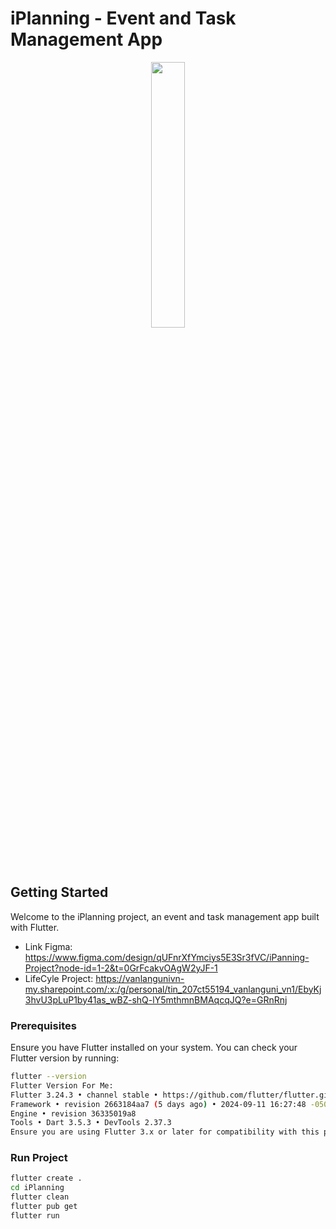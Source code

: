 # iPlanning - Event and Task Management App

<p align="center" width="100%">
    <img width="33%" src="https://github.com/user-attachments/assets/fdbab0fb-0500-4d3a-a0fb-bd9f85c45ed5">
</p>

## Getting Started

Welcome to the iPlanning project, an event and task management app built with Flutter.
- Link Figma: https://www.figma.com/design/qUFnrXfYmciys5E3Sr3fVC/iPanning-Project?node-id=1-2&t=0GrFcakvOAgW2yJF-1
- LifeCyle Project: https://vanlangunivn-my.sharepoint.com/:x:/g/personal/tin_207ct55194_vanlanguni_vn1/EbyKj3hvU3pLuP1by41as_wBZ-shQ-lY5mthmnBMAqcqJQ?e=GRnRnj

### Prerequisites

Ensure you have Flutter installed on your system. You can check your Flutter version by running:

```bash
flutter --version
Flutter Version For Me:
Flutter 3.24.3 • channel stable • https://github.com/flutter/flutter.git
Framework • revision 2663184aa7 (5 days ago) • 2024-09-11 16:27:48 -0500
Engine • revision 36335019a8
Tools • Dart 3.5.3 • DevTools 2.37.3
Ensure you are using Flutter 3.x or later for compatibility with this project.
```

### Run Project
```bash
flutter create .
cd iPlanning
flutter clean
flutter pub get
flutter run
```
